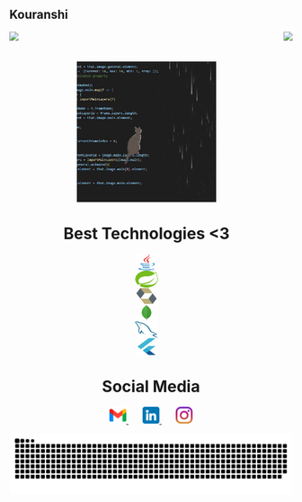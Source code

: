## Kouranshi

<div>
  
  <img  height="180em" src="https://github-readme-stats.vercel.app/api?username=Kouranshi&show_icons=true&theme=great-gatsby&include_all_commits=true&count_private=true"/>
  <img align="right" height="180em" src="https://github-readme-stats.vercel.app/api/top-langs/?username=Kouranshi&layout=compact&langs_count=16&theme=great-gatsby"/>
</div>
<br>

<div  align="center"> 
  <div style="display: flex; flex-direction: column; align-items: center;"><br>
    <img align="left" height="250" alt="coding-time" src="assets/code.gif">
    <h1 align="center">Best Technologies <3</h1>
    <img align="center" height="30" width="40" alt="js-icon"  src="https://github.com/devicons/devicon/blob/master/icons/java/java-original.svg">
    <img align="center" height="30" width="40" alt="react-icon" src="https://github.com/devicons/devicon/blob/master/icons/spring/spring-original.svg">
    <img align="center" height="30" width="40" alt="html-icon" src="https://github.com/devicons/devicon/blob/master/icons/hibernate/hibernate-original.svg">
    <img align="center" height="30" width="40" alt="css-icon" src="https://github.com/devicons/devicon/blob/master/icons/mongodb/mongodb-original.svg">
    <img align="center" height="30" width="40" alt="c-icon" src="https://github.com/devicons/devicon/blob/master/icons/mysql/mysql-original.svg">
    <img align="center" height="30" width="40" alt="nodejs-icon" src="https://github.com/devicons/devicon/blob/master/icons/flutter/flutter-original.svg">
   </div>

   

   <h1 align="center">Social Media</h1>
    <a href="mailto:airley.dev@gmail.com" style="margin-right: 25px;">
      <img width="30" src="assets/gmail.png">
    </a>
    <a href="https://www.linkedin.com/in/airley-gabriel-a7b2342b6/" style="margin-right: 25px;">
      <img width="30" src="assets/linkedin.png">
    </a>
    <a href="https://www.instagram.com/_.airleyyxs._/">
      <img width="30" src="assets/instagram.png">
    </a>

</div>

![Snake animation](https://github.com/Platane/snk/raw/output/github-contribution-grid-snake.svg)
